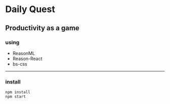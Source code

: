 # Daily Quest
## Productivity as a game
### using
* ReasonML
* Reason-React
* bs-css
---
### install
```
npm install
npm start
```
